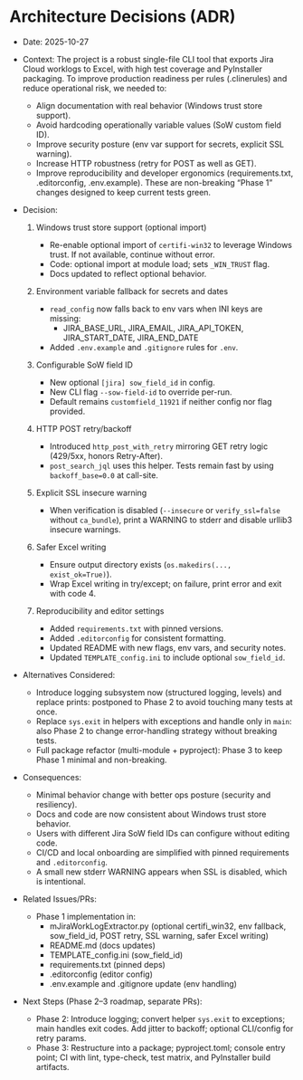 # Architecture Decisions (ADR)

- Date: 2025-10-27

- Context:
  The project is a robust single-file CLI tool that exports Jira Cloud worklogs to Excel, with high test coverage and PyInstaller packaging. To improve production readiness per rules (.clinerules) and reduce operational risk, we needed to:
  - Align documentation with real behavior (Windows trust store support).
  - Avoid hardcoding operationally variable values (SoW custom field ID).
  - Improve security posture (env var support for secrets, explicit SSL warning).
  - Increase HTTP robustness (retry for POST as well as GET).
  - Improve reproducibility and developer ergonomics (requirements.txt, .editorconfig, .env.example).
  These are non-breaking “Phase 1” changes designed to keep current tests green.

- Decision:
  1) Windows trust store support (optional import)
     - Re-enable optional import of `certifi-win32` to leverage Windows trust. If not available, continue without error.
     - Code: optional import at module load; sets `_WIN_TRUST` flag.
     - Docs updated to reflect optional behavior.

  2) Environment variable fallback for secrets and dates
     - `read_config` now falls back to env vars when INI keys are missing:
       - JIRA_BASE_URL, JIRA_EMAIL, JIRA_API_TOKEN, JIRA_START_DATE, JIRA_END_DATE
     - Added `.env.example` and `.gitignore` rules for `.env`.

  3) Configurable SoW field ID
     - New optional `[jira] sow_field_id` in config.
     - New CLI flag `--sow-field-id` to override per-run.
     - Default remains `customfield_11921` if neither config nor flag provided.

  4) HTTP POST retry/backoff
     - Introduced `http_post_with_retry` mirroring GET retry logic (429/5xx, honors Retry-After).
     - `post_search_jql` uses this helper. Tests remain fast by using `backoff_base=0.0` at call-site.

  5) Explicit SSL insecure warning
     - When verification is disabled (`--insecure` or `verify_ssl=false` without `ca_bundle`), print a WARNING to stderr and disable urllib3 insecure warnings.

  6) Safer Excel writing
     - Ensure output directory exists (`os.makedirs(..., exist_ok=True)`).
     - Wrap Excel writing in try/except; on failure, print error and exit with code 4.

  7) Reproducibility and editor settings
     - Added `requirements.txt` with pinned versions.
     - Added `.editorconfig` for consistent formatting.
     - Updated README with new flags, env vars, and security notes.
     - Updated `TEMPLATE_config.ini` to include optional `sow_field_id`.

- Alternatives Considered:
  - Introduce logging subsystem now (structured logging, levels) and replace prints: postponed to Phase 2 to avoid touching many tests at once.
  - Replace `sys.exit` in helpers with exceptions and handle only in `main`: also Phase 2 to change error-handling strategy without breaking tests.
  - Full package refactor (multi-module + pyproject): Phase 3 to keep Phase 1 minimal and non-breaking.

- Consequences:
  - Minimal behavior change with better ops posture (security and resiliency).
  - Docs and code are now consistent about Windows trust store behavior.
  - Users with different Jira SoW field IDs can configure without editing code.
  - CI/CD and local onboarding are simplified with pinned requirements and `.editorconfig`.
  - A small new stderr WARNING appears when SSL is disabled, which is intentional.

- Related Issues/PRs:
  - Phase 1 implementation in:
    - mJiraWorkLogExtractor.py (optional certifi_win32, env fallback, sow_field_id, POST retry, SSL warning, safer Excel writing)
    - README.md (docs updates)
    - TEMPLATE_config.ini (sow_field_id)
    - requirements.txt (pinned deps)
    - .editorconfig (editor config)
    - .env.example and .gitignore update (env handling)

- Next Steps (Phase 2–3 roadmap, separate PRs):
  - Phase 2: Introduce logging; convert helper `sys.exit` to exceptions; main handles exit codes. Add jitter to backoff; optional CLI/config for retry params.
  - Phase 3: Restructure into a package; pyproject.toml; console entry point; CI with lint, type-check, test matrix, and PyInstaller build artifacts.
